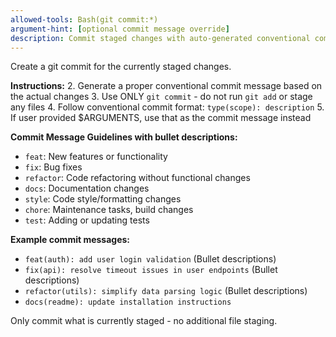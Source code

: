 ```yaml
---
allowed-tools: Bash(git commit:*)
argument-hint: [optional commit message override]
description: Commit staged changes with auto-generated conventional commit message
---
```


Create a git commit for the currently staged changes.

**Instructions:**
2. Generate a proper conventional commit message based on the actual changes 
3. Use ONLY `git commit` - do not run `git add` or stage any files
4. Follow conventional commit format: `type(scope): description`
5. If user provided $ARGUMENTS, use that as the commit message instead

**Commit Message Guidelines with bullet descriptions:**
- `feat`: New features or functionality
- `fix`: Bug fixes
- `refactor`: Code refactoring without functional changes
- `docs`: Documentation changes
- `style`: Code style/formatting changes
- `chore`: Maintenance tasks, build changes
- `test`: Adding or updating tests

**Example commit messages:**
- `feat(auth): add user login validation`
    (Bullet descriptions)
- `fix(api): resolve timeout issues in user endpoints`
(Bullet descriptions)
- `refactor(utils): simplify data parsing logic`
(Bullet descriptions)
- `docs(readme): update installation instructions`

Only commit what is currently staged - no additional file staging.
